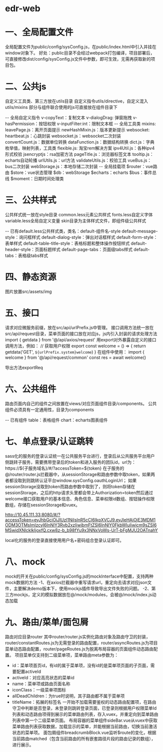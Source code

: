# edr-web

# 一、全局配置文件
全局配置文件为public/config/sysConfig.js，在public/index.html中引入并挂在window对象下。
好处：public目录不会经过webpack打包编译，项目部署后，可直接修改dist/config/sysConfig.js文件中参数，即可生效，无需再获取新的项目包。

# 二、公共js
自定义工具类、第三方放在utils目录
自定义指令utils/directive，自定义混入utils/mixins
部分与组件联合使用的js可直接放在组件目录下

-- 全局自定义指令
v-copyText：复制文本
v-dialogDrag: 弹窗拖拽
v-hasPermission：按钮权限
v-inputFilter:int：限制文本框
-- 全局工具类
mixins:
    leavePage.js：离开页面提示
    newHashMixin.js：版本更新提示
websocket:
    heartbeat.js：心跳封装
    websocket.js：websocket二次封装   
convertCount.js：数据单位转换
dataFunction.js：数据结构转换
dict.js：字典枚举值，映射列表，工具类
flexible.js: 淘宝rem解决方案
ipv4Util.js：各种ipv4形式校验
jsencryptjs：rsa加密方法
pageTitle.js：浏览器标签文本
tooltip.js：echarts自动轮播
urlUtils.js：url方法
validateUtils.js：校验工具
vueBus.js：bus二次封装
webStorage.js：本地存储二次封装
-- 全局挂载项
$router：vue路由
$store：vue状态管理
$db：webStorage
$echarts：echarts
$bus：事件总线
$moment：日期时间处理类

# 三、公共样式
公共样式统一放在style目录
common.less元素公共样式
fonts.less自定义字体
variable.less全局自定义变量
skin目录为主体样式文件，即组件级公共样式

-- 已有default.less公共样式类，类名：default-组件名-style
default-message-style：询问框样式
default-dialog-style：弹出对话框样式
default-form-style：表单样式
default-table-title-style：表格标题和整体操作按钮样式
default-header-style：页面标题样式
default-page-tabs：页面级tabs样式
default-tabs：表格级tabs样式

# 四、静态资源
图片放置src/assets/img

# 五、接口
请求对应微服务前缀，放在src/api/urlPrefix.js中管理。
接口调用方法统一放在src/api/request目录，菜单页面的接口放在对应js，js内引入封装的请求处理方法
import { getdata } from '@/api/axios/request'
用export对外暴露自定义的接口调用方法，例如：
//  获取用户权限
export const welcome = () => {
  return getdata('GET', `${urlPrefix.system}welcome`)
}
在组件中使用：
import { welcome } from '@/api/request/common'
const res = await welcome()

导出方法exportReq

# 六、公共组件
路由页面内自己的组件之间放置在views/对应页面组件目录/components。
公共组件必须具有一定通用性，目录为components

-- 已有组件
table：表格组件
chart：echarts图表组件

# 七、单点登录/认证跳转
sass化的服务的登录认证统一在公共服务平台进行，登录后从公共服务平台用户侧跳转子服务，需要携带登录后的token和进入服务的团队id，url为：
https://${子服务域名}/#/?accessToken=${token}
在子服务的@/router/router.js拦截器中，从sessionStorage和路由参数中取token，如果两者都没取到则跳转认证平台window.sysConfig.oauthLoginUrl；
如果sessionStorage没取到token而路由参数中取到了，则将token存储在sessionStorage，之后的http请求头里都会带上Authorization=token然后通过welcome接口获取用户的基本信息、角色信息、菜单权限id数组、按钮操作权限数组，存储在sessionStorage和vuex。

http://10.45.111.33:8080/#/?accessToken=eyJhbGciOiJIUzI1NiIsInR5cCI6IkpXVCJ9.eyJleHAiOjE3MDM1ODM3OTMsImlzcyI6InNlY3Rvb2xzIiwibmFtZSI6InNlY0FkbWluIiwicm9sZSI6MSwidXNlcklkIjoxfQ.cxw8z-b_b98fYu9x3NNxVoWs-UrT-bFgMJU2OATnahY

local化的服务的登录直接使用用户名+密码组合登录认证即可。

# 八、mock
mock的开关在public/config/sysConfig.js的mockInterface中配置，支持两种mock数据的方法
-1、在axios拦截器中重写请求url，重定向去请求对应json文件，主要解决demo版本下，使用mockjs插件导致导出文件失败的问题。
-2、第三方mockjs，定义的模拟数据放在@/mock/modules，会被@/mock/index.js动态加载

# 九、路由/菜单/面包屑
路由对应目录router
其中router/router.js实例化路由对象及路由守卫的封装，router/constantRoutes.js为无需登录的路由配置，router/asyncRoutes.js为项目菜单动态路由配置，router/pageRoutes.js为脱离布局容器的页面组件动态路由配置。
项目菜单仅支持到二级菜单项，菜单路由meta参数为：
 * id：菜单项首页id，有id的属于菜单项，没有id的是菜单项页面的子页面，需要配置activeId
 * activeId：对应高亮状态的菜单id
 * name：菜单项或路由页面名称
 * iconClass：一级菜单项图标
 * allDeadChildren：为true时说明，其子路由都不属于菜单项
 * titleName：拓展的标签名
一开始不加载需要鉴权的动态路由配置项，在路由守卫中判断是否登录，未登录则跳转登录页面，已登录则根据用户权限菜单Id列表和动态路由项得到展示的菜单路由列表，存入vuex，并重定向到菜单路由列表中第一个二级菜单页面。
布局容器的菜单组件sideBar.vue从vuex中获取菜单路由列表获取数据，加载显示的菜单，并能根据当前路由，切换当前激活状态的菜单项。
面包屑组件breadcrumbBlock.vue监听$route的变化，根据当前路由matched（包含当前路由的所有嵌套路径片段的路由记录的数组），进行展示。
